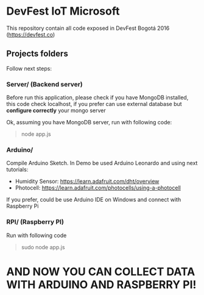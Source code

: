 # DevFest IoT Microsoft

This repository contain all code exposed in DevFest Bogotá 2016 (https://devfest.co)

## Projects folders

Follow next steps:

### Server/ (Backend server)

Before run this application, please check if you have MongoDB installed, this code check localhost, if you prefer can use external database but **configure correctly** your mongo server 

Ok, assuming you have MongoDB server, run with following code:

> node app.js

### Arduino/

Compile Arduino Sketch. In Demo be used Arduino Leonardo and using next tutorials:

- Humidity Sensor: https://learn.adafruit.com/dht/overview
- Photocell: https://learn.adafruit.com/photocells/using-a-photocell

If you prefer, could be use Arduino IDE on Windows and connect with Raspberry Pi

### RPI/ (Raspberry PI)

Run with following code

> sudo node app.js

# AND NOW YOU CAN COLLECT DATA WITH ARDUINO AND RASPBERRY PI!